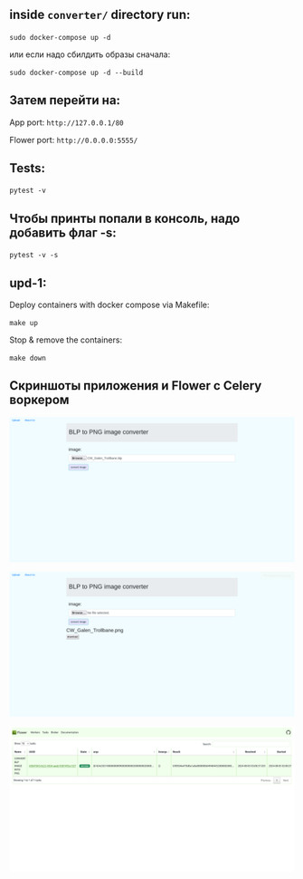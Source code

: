 ## inside `converter/` directory run:

`sudo docker-compose up -d`

или если надо сбилдить образы сначала:

`sudo docker-compose up -d --build`


## Затем перейти на:

App port: `http://127.0.0.1/80`

Flower port: `http://0.0.0.0:5555/`


## Tests:

`pytest -v`

## Чтобы принты попали в консоль, надо добавить флаг -s:

`pytest -v -s`

## upd-1:

Deploy containers with docker compose via Makefile:

`make up`

Stop & remove the containers:

`make down`


## Скриншоты приложения и Flower с Celery воркером
![img1](https://github.com/elbroandrew/converter/blob/8241fde49002457d6bb0390c1c68dd5c275454f8/examples/Screenshot%202024-08-05%20at%2013-04-00%20BLP%20to%20PNG%20image%20converter%20App.png)

![img2](https://github.com/elbroandrew/converter/blob/4ac18bc801a02552d49fdad74427149ac6e60743/examples/Screenshot%202024-08-05%20at%2013-00-44%20BLP%20to%20PNG%20image%20converter%20App.png)

![Flower](https://github.com/elbroandrew/converter/blob/098d9cacaf314ee1729c6c3059e66c02355ecf76/examples/Screenshot%202024-08-05%20at%2013-01-20%20Flower.png)
